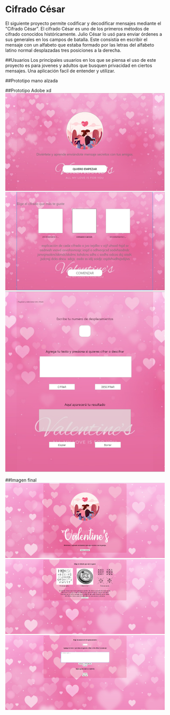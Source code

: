 # Cifrado César

El siguiente proyecto permite codificar y decodificar mensajes mediante el "Cifrado César".
El cifrado César es uno de los primeros métodos de cifrado conocidos históricamente. Julio César lo usó para enviar órdenes a sus generales en los campos de batalla. Este consistía en escribir el mensaje con un alfabeto que estaba formado por las letras del alfabeto latino normal desplazadas tres posiciones a la derecha.

##Usuarios
Los principales usuarios en los que se piensa el uso de este proyecto es para jovenes y adultos que busquen privacidad en ciertos mensajes.
Una aplicación facil de entender y utilizar.

##Prototipo mano alzada

##Prototipo Adobe xd
<img src = "img/Screenshot_7.png">
<img src = "img/Screenshot_1.png">
<img src = "img/Screenshot_2.png">



##Imagen final
<img src = "img/Screenshot_3.png">
<img src = "img/Screenshot_4.png">
<img src = "img/Screenshot_5.png">
